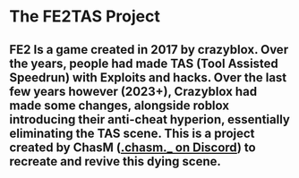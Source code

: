 # The FE2TAS Project
## FE2 Is a game created in 2017 by crazyblox.  Over the years, people had made TAS (Tool Assisted Speedrun) with Exploits and hacks.  Over the last few years however (2023+), Crazyblox had made some changes, alongside roblox introducing their anti-cheat hyperion, essentially eliminating the TAS scene.  This is a project created by ChasM ([.chasm._ on Discord](https://discordapp.com/users/862122952970600478)) to recreate and revive this dying scene.